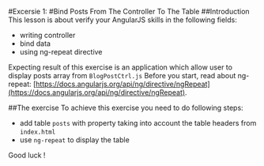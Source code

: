 #Excersie 1: 
#Bind Posts From The Controller To The Table
##Introduction
This lesson is about verify your AngularJS skills in the following fields:

* writing controller
* bind data 
* using ng-repeat directive

Expecting result of this exercise is an application which allow user to display posts array from ```BlogPostCtrl.js```
Before you start, read about ng-repeat: [https://docs.angularjs.org/api/ng/directive/ngRepeat](https://docs.angularjs.org/api/ng/directive/ngRepeat). 


##The exercise
To achieve this exercise you need to do following steps:
* add table ```posts``` with property taking into account the table headers from ```index.html```
* use ```ng-repeat``` to display the table

Good luck !